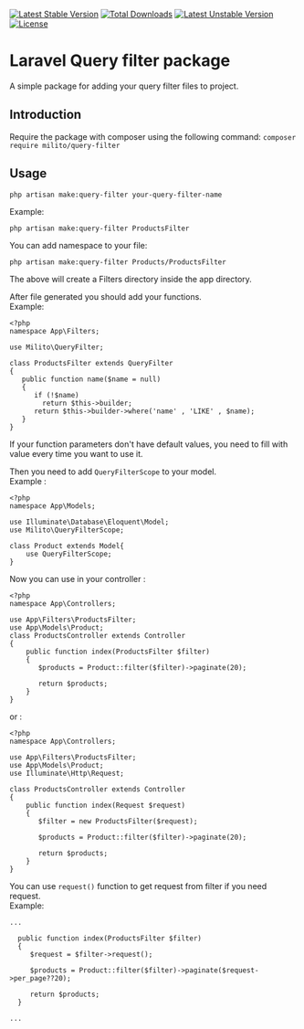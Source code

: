 [![Latest Stable Version](https://poser.pugx.org/milito/query-filter/version)](https://packagist.org/packages/milito/query-filter)
[![Total Downloads](https://poser.pugx.org/milito/query-filter/downloads)](https://packagist.org/packages/milito/query-filter)
[![Latest Unstable Version](https://poser.pugx.org/milito/query-filter/v/unstable)](https://packagist.org/packages/milito/query-filter)
[![License](https://poser.pugx.org/milito/query-filter/license)](https://packagist.org/packages/milito/query-filter)
# Laravel Query filter package
A simple package for adding your query filter files to project.

## Introduction
Require the package with composer using the following command:
`composer require milito/query-filter`

## Usage
`php artisan make:query-filter your-query-filter-name`

Example:
```
php artisan make:query-filter ProductsFilter
```
You can add namespace to your file:
```
php artisan make:query-filter Products/ProductsFilter
```

The above will create a Filters directory inside the app directory.

After file generated you should add your functions.\
Example:
```
<?php
namespace App\Filters;

use Milito\QueryFilter;

class ProductsFilter extends QueryFilter
{
   public function name($name = null)
   {
      if (!$name)
        return $this->builder;
      return $this->builder->where('name' , 'LIKE' , $name);
   }
}

```

If your function parameters don't have default values, you need to fill with value every time you want to use it.

Then you need to add `QueryFilterScope` to your model.\
Example :
```
<?php
namespace App\Models;

use Illuminate\Database\Eloquent\Model;
use Milito\QueryFilterScope;

class Product extends Model{
    use QueryFilterScope;
}
```

Now you can use in your controller :
```
<?php
namespace App\Controllers;

use App\Filters\ProductsFilter;
use App\Models\Product;
class ProductsController extends Controller
{
    public function index(ProductsFilter $filter)
    {
       $products = Product::filter($filter)->paginate(20);

       return $products;
    }
}
```
or :
```
<?php
namespace App\Controllers;

use App\Filters\ProductsFilter;
use App\Models\Product;
use Illuminate\Http\Request;

class ProductsController extends Controller
{
    public function index(Request $request)
    {
       $filter = new ProductsFilter($request);

       $products = Product::filter($filter)->paginate(20);

       return $products;
    }
}
```

You can use `request()` function to get request from filter if you need request.\
Example:
```
...

  public function index(ProductsFilter $filter)
  {
     $request = $filter->request();

     $products = Product::filter($filter)->paginate($request->per_page??20);

     return $products;
  }

...

```
